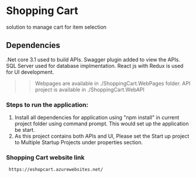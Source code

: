 # Shopping Cart 
 solution to manage cart for item selection
 
 ## Dependencies
 
  .Net core 3.1 used to build APIs. Swagger plugin added to view the APIs.
  SQL Server used for database implmentation.
  React js with Redux is used for UI development.
  
   >> Webpages are available in ./ShoppingCart.WebPages folder.
   >> API project is available in ./ShoppingCart.WebAPI
  
    
 ### Steps to run the application:

1. Install all dependencies for application using "npm install" in current project folder using command prompt. This would set up the application be start.
2. As this project contains both APIs and UI, Please set the Start up project to Multiple Startup Projects under properties section.


### Shopping Cart website link

     https://eshopcart.azurewebsites.net/


